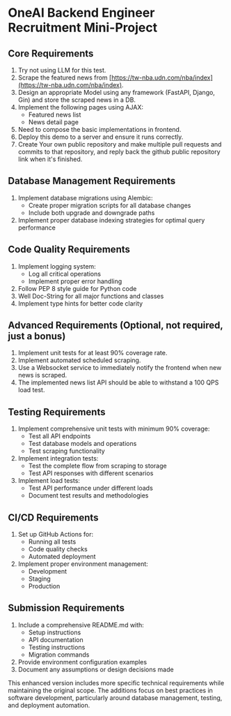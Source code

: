 # OneAI Backend Engineer Recruitment Mini-Project

## Core Requirements
1. Try not using LLM for this test.
2. Scrape the featured news from [https://tw-nba.udn.com/nba/index](https://tw-nba.udn.com/nba/index).
3. Design an appropriate Model using any framework (FastAPI, Django, Gin) and store the scraped news in a DB.
4. Implement the following pages using AJAX:
    * Featured news list
    * News detail page
5. Need to compose the basic implementations in frontend.
6. Deploy this demo to a server and ensure it runs correctly.
7. Create Your own public repository and make multiple pull requests and commits to that repository, and reply back the github public repository link when it's finished.

## Database Management Requirements
1. Implement database migrations using Alembic:
    * Create proper migration scripts for all database changes
    * Include both upgrade and downgrade paths
2. Implement proper database indexing strategies for optimal query performance

## Code Quality Requirements
1. Implement logging system:
    * Log all critical operations
    * Implement proper error handling
2. Follow PEP 8 style guide for Python code
3. Well Doc-String for all major functions and classes
4. Implement type hints for better code clarity

## Advanced Requirements (Optional, not required, just a bonus)
1. Implement unit tests for at least 90% coverage rate.
2. Implement automated scheduled scraping.
3. Use a Websocket service to immediately notify the frontend when new news is scraped.
4. The implemented news list API should be able to withstand a 100 QPS load test.

## Testing Requirements
1. Implement comprehensive unit tests with minimum 90% coverage:
    * Test all API endpoints
    * Test database models and operations
    * Test scraping functionality
2. Implement integration tests:
    * Test the complete flow from scraping to storage
    * Test API responses with different scenarios
3. Implement load tests:
    * Test API performance under different loads
    * Document test results and methodologies

## CI/CD Requirements
1. Set up GitHub Actions for:
    * Running all tests
    * Code quality checks
    * Automated deployment
2. Implement proper environment management:
    * Development
    * Staging
    * Production

## Submission Requirements
1. Include a comprehensive README.md with:
    * Setup instructions
    * API documentation
    * Testing instructions
    * Migration commands
2. Provide environment configuration examples
3. Document any assumptions or design decisions made

This enhanced version includes more specific technical requirements while maintaining the original scope. The additions focus on best practices in software development, particularly around database management, testing, and deployment automation.
